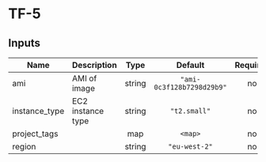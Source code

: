 # TF-5

## Inputs

| Name | Description | Type | Default | Required |
|------|-------------|:----:|:-----:|:-----:|
| ami | AMI of image | string | `"ami-0c3f128b7298d29b9"` | no |
| instance\_type | EC2 instance type | string | `"t2.small"` | no |
| project\_tags |  | map | `<map>` | no |
| region |  | string | `"eu-west-2"` | no |
